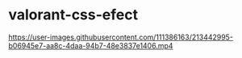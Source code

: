 # valorant-css-efect



https://user-images.githubusercontent.com/111386163/213442995-b06945e7-aa8c-4daa-94b7-48e3837e1406.mp4

